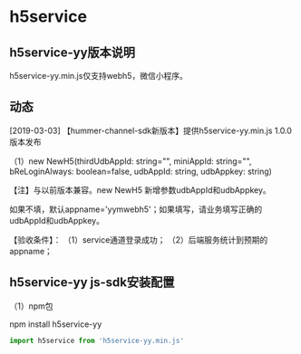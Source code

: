 # h5service

## h5service-yy版本说明

h5service-yy.min.js仅支持webh5，微信小程序。

## 动态

[2019-03-03] 【hummer-channel-sdk新版本】提供h5service-yy.min.js  1.0.0版本发布

（1）new NewH5(thirdUdbAppId: string="", miniAppId: string="", bReLoginAlways: boolean=false, udbAppId: string, udbAppkey: string)

【注】与以前版本兼容。new NewH5 新增参数udbAppId和udbAppkey。

如果不填，默认appname='yymwebh5'；如果填写，请业务填写正确的udbAppId和udbAppkey。

【验收条件】：
	（1）service通道登录成功；
	（2）后端服务统计到预期的appname；


## h5service-yy js-sdk安装配置

（1）npm包

npm install h5service-yy

```javascript
import h5service from 'h5service-yy.min.js'
```
